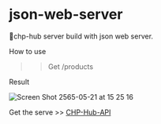 # json-web-server
🚀chp-hub server build with json web server.

How to use 
  >> Get /products

Result

![Screen Shot 2565-05-21 at 15 25 16](https://user-images.githubusercontent.com/20137401/169643028-c7d9ed55-fa88-4050-86e3-7966ce447f5c.png)

Get the serve >> [CHP-Hub-API](https://server-chphub.herokuapp.com/products)
